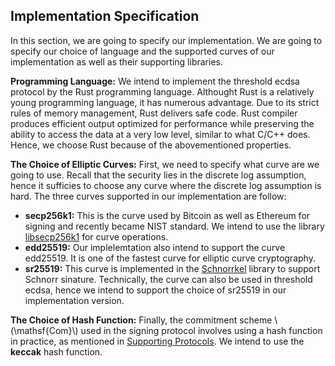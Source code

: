 ##  Implementation Specification
In this section, we are going to specify our implementation. We are going to specify our choice of language and the supported curves of our implementation as well as their supporting libraries.


**Programming Language:** We intend to implement the threshold ecdsa protocol by the Rust programming language. Althought Rust is a relatively young programming language, it has numerous advantage. Due to its strict rules of memory management, Rust delivers safe code. Rust compiler produces efficient output optimized for performance while preserving the ability to access the data at a very low level, similar to what C/C++ does. Hence, we choose Rust because of the abovementioned properties.

**The Choice of Elliptic Curves:** First, we need to specify what curve are we going to use. Recall that the security lies in the discrete log assumption, hence it sufficies to choose any curve where the discrete log assumption is hard. The three curves supported in our implementation are follow:
 - **secp256k1:** This is the curve used by Bitcoin as well as Ethereum for signing and recently became NIST standard. We intend to use the library [libsecp256k1](https://github.com/paritytech/libsecp256k1) for curve operations.
 - **edd25519:** Our implelemtation also intend to support the curve edd25519. It is one of the fastest curve for elliptic curve cryptography.
 - **sr25519:** This curve is implemented in the [Schnorrkel](https://github.com/w3f/schnorrkel) library to support Schnorr sinature. Technically, the curve can also be used in threshold ecdsa, hence we intend to support the choice of sr25519 in our implementation version.

**The Choice of Hash Function:** Finally, the commitment scheme \\(\mathsf{Com}\\) used in the signing protocol involves using a hash function in practice, as mentioned in [Supporting Protocols](./supporting-algorithms.md). We intend to use the **keccak** hash function.